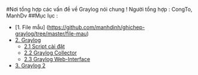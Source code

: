 #Nơi tổng hợp các vấn đề về Graylog nói chung !
Người tổng hợp : CongTo, ManhDv
##Mục lục :
- [1. File mẫu] (https://github.com/manhdinh/ghichep-graylog/tree/master/file-mau)
- [2. Graylog](https://github.com/manhdinh/ghichep-graylog/tree/master/graylog)
  - [2.1 Script cài đặt](https://github.com/manhdinh/ghichep-graylog/tree/master/graylog/Script%20c%C3%A0i%20%C4%91%E1%BA%B7t)
  - [2.2 Graylog Collector](https://github.com/manhdinh/ghichep-graylog/tree/master/graylog/graylog-collector)
  - [2.3 Graylog Web-Interface](https://github.com/manhdinh/ghichep-graylog/tree/master/graylog/graylog-collector)
- [3. Graylog 2](https://github.com/manhdinh/ghichep-graylog/tree/master/graylog2)
